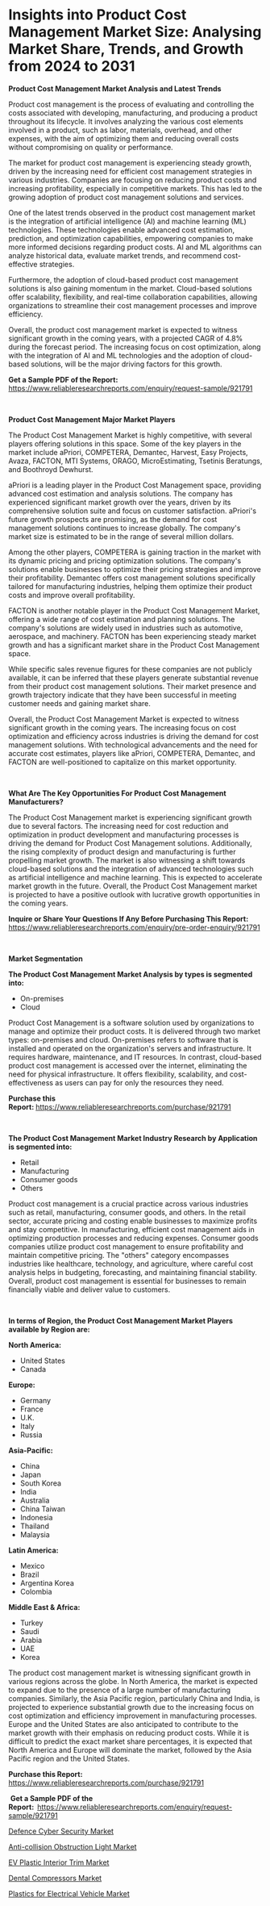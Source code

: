 <p><h1>Insights into Product Cost Management Market Size: Analysing Market Share, Trends, and Growth from 2024 to 2031</h1></p><p><strong>Product Cost Management Market Analysis and Latest Trends</strong></p>
<p><p>Product cost management is the process of evaluating and controlling the costs associated with developing, manufacturing, and producing a product throughout its lifecycle. It involves analyzing the various cost elements involved in a product, such as labor, materials, overhead, and other expenses, with the aim of optimizing them and reducing overall costs without compromising on quality or performance.</p><p>The market for product cost management is experiencing steady growth, driven by the increasing need for efficient cost management strategies in various industries. Companies are focusing on reducing product costs and increasing profitability, especially in competitive markets. This has led to the growing adoption of product cost management solutions and services.</p><p>One of the latest trends observed in the product cost management market is the integration of artificial intelligence (AI) and machine learning (ML) technologies. These technologies enable advanced cost estimation, prediction, and optimization capabilities, empowering companies to make more informed decisions regarding product costs. AI and ML algorithms can analyze historical data, evaluate market trends, and recommend cost-effective strategies.</p><p>Furthermore, the adoption of cloud-based product cost management solutions is also gaining momentum in the market. Cloud-based solutions offer scalability, flexibility, and real-time collaboration capabilities, allowing organizations to streamline their cost management processes and improve efficiency.</p><p>Overall, the product cost management market is expected to witness significant growth in the coming years, with a projected CAGR of 4.8% during the forecast period. The increasing focus on cost optimization, along with the integration of AI and ML technologies and the adoption of cloud-based solutions, will be the major driving factors for this growth.</p></p>
<p><strong>Get a Sample PDF of the Report:&nbsp;</strong> <a href="https://www.reliableresearchreports.com/enquiry/request-sample/921791">https://www.reliableresearchreports.com/enquiry/request-sample/921791</a></p>
<p>&nbsp;</p>
<p><strong>Product Cost Management Major Market Players</strong></p>
<p><p>The Product Cost Management Market is highly competitive, with several players offering solutions in this space. Some of the key players in the market include aPriori, COMPETERA, Demantec, Harvest, Easy Projects, Avaza, FACTON, MTI Systems, ORAGO, MicroEstimating, Tsetinis Beratungs, and Boothroyd Dewhurst.</p><p>aPriori is a leading player in the Product Cost Management space, providing advanced cost estimation and analysis solutions. The company has experienced significant market growth over the years, driven by its comprehensive solution suite and focus on customer satisfaction. aPriori's future growth prospects are promising, as the demand for cost management solutions continues to increase globally. The company's market size is estimated to be in the range of several million dollars.</p><p>Among the other players, COMPETERA is gaining traction in the market with its dynamic pricing and pricing optimization solutions. The company's solutions enable businesses to optimize their pricing strategies and improve their profitability. Demantec offers cost management solutions specifically tailored for manufacturing industries, helping them optimize their product costs and improve overall profitability.</p><p>FACTON is another notable player in the Product Cost Management Market, offering a wide range of cost estimation and planning solutions. The company's solutions are widely used in industries such as automotive, aerospace, and machinery. FACTON has been experiencing steady market growth and has a significant market share in the Product Cost Management space.</p><p>While specific sales revenue figures for these companies are not publicly available, it can be inferred that these players generate substantial revenue from their product cost management solutions. Their market presence and growth trajectory indicate that they have been successful in meeting customer needs and gaining market share.</p><p>Overall, the Product Cost Management Market is expected to witness significant growth in the coming years. The increasing focus on cost optimization and efficiency across industries is driving the demand for cost management solutions. With technological advancements and the need for accurate cost estimates, players like aPriori, COMPETERA, Demantec, and FACTON are well-positioned to capitalize on this market opportunity.</p></p>
<p>&nbsp;</p>
<p><strong>What Are The Key Opportunities For Product Cost Management Manufacturers?</strong></p>
<p><p>The Product Cost Management market is experiencing significant growth due to several factors. The increasing need for cost reduction and optimization in product development and manufacturing processes is driving the demand for Product Cost Management solutions. Additionally, the rising complexity of product design and manufacturing is further propelling market growth. The market is also witnessing a shift towards cloud-based solutions and the integration of advanced technologies such as artificial intelligence and machine learning. This is expected to accelerate market growth in the future. Overall, the Product Cost Management market is projected to have a positive outlook with lucrative growth opportunities in the coming years.</p></p>
<p><strong>Inquire or Share Your Questions If Any Before Purchasing This Report:</strong> <a href="https://www.reliableresearchreports.com/enquiry/pre-order-enquiry/921791">https://www.reliableresearchreports.com/enquiry/pre-order-enquiry/921791</a></p>
<p>&nbsp;</p>
<p><strong>Market Segmentation</strong></p>
<p><strong>The Product Cost Management Market Analysis by types is segmented into:</strong></p>
<p><ul><li>On-premises</li><li>Cloud</li></ul></p>
<p><p>Product Cost Management is a software solution used by organizations to manage and optimize their product costs. It is delivered through two market types: on-premises and cloud. On-premises refers to software that is installed and operated on the organization's servers and infrastructure. It requires hardware, maintenance, and IT resources. In contrast, cloud-based product cost management is accessed over the internet, eliminating the need for physical infrastructure. It offers flexibility, scalability, and cost-effectiveness as users can pay for only the resources they need.</p></p>
<p><strong>Purchase this Report:&nbsp;</strong><a href="https://www.reliableresearchreports.com/purchase/921791">https://www.reliableresearchreports.com/purchase/921791</a></p>
<p>&nbsp;</p>
<p><strong>The Product Cost Management Market Industry Research by Application is segmented into:</strong></p>
<p><ul><li>Retail</li><li>Manufacturing</li><li>Consumer goods</li><li>Others</li></ul></p>
<p><p>Product cost management is a crucial practice across various industries such as retail, manufacturing, consumer goods, and others. In the retail sector, accurate pricing and costing enable businesses to maximize profits and stay competitive. In manufacturing, efficient cost management aids in optimizing production processes and reducing expenses. Consumer goods companies utilize product cost management to ensure profitability and maintain competitive pricing. The "others" category encompasses industries like healthcare, technology, and agriculture, where careful cost analysis helps in budgeting, forecasting, and maintaining financial stability. Overall, product cost management is essential for businesses to remain financially viable and deliver value to customers.</p></p>
<p>&nbsp;</p>
<p><strong>In terms of Region, the Product Cost Management Market Players available by Region are:</strong></p>
<p>
    <p> <strong> North America: </strong>
        <ul>
            <li>United States</li>
            <li>Canada</li>
        </ul>
        </p> 
    <p> <strong> Europe: </strong>
        <ul>
            <li>Germany</li>
            <li>France</li>
            <li>U.K.</li>
            <li>Italy</li>
            <li>Russia</li>
        </ul>
        </p> 
    <p> <strong> Asia-Pacific: </strong>
        <ul>
            <li>China</li>
            <li>Japan</li>
            <li>South Korea</li>
            <li>India</li>
            <li>Australia</li>
            <li>China Taiwan</li>
            <li>Indonesia</li>
            <li>Thailand</li>
            <li>Malaysia</li>
        </ul>
        </p> 
    <p> <strong> Latin America: </strong>
        <ul>
            <li>Mexico</li>
            <li>Brazil</li>
            <li>Argentina Korea</li>
            <li>Colombia</li>
        </ul>
        </p> 
    <p> <strong> Middle East & Africa: </strong>
        <ul>
            <li>Turkey</li>
            <li>Saudi</li>
            <li>Arabia</li>
            <li>UAE</li>
            <li>Korea</li>
        </ul>
    </p>
    </p>
<p><p>The product cost management market is witnessing significant growth in various regions across the globe. In North America, the market is expected to expand due to the presence of a large number of manufacturing companies. Similarly, the Asia Pacific region, particularly China and India, is projected to experience substantial growth due to the increasing focus on cost optimization and efficiency improvement in manufacturing processes. Europe and the United States are also anticipated to contribute to the market growth with their emphasis on reducing product costs. While it is difficult to predict the exact market share percentages, it is expected that North America and Europe will dominate the market, followed by the Asia Pacific region and the United States.</p></p>
<p><strong>Purchase this Report: </strong><a href="https://www.reliableresearchreports.com/purchase/921791">https://www.reliableresearchreports.com/purchase/921791</a></p>
<p>&nbsp;<strong>Get a Sample PDF of the Report:&nbsp;&nbsp;</strong><a href="https://www.reliableresearchreports.com/enquiry/request-sample/921791">https://www.reliableresearchreports.com/enquiry/request-sample/921791</a></p>
<p><strong></strong></p>
<p><p><a href="https://github.com/maelibra/Market-Research-Report-List-1/blob/main/defence-cyber-security-market.md">Defence Cyber Security Market</a></p><p><a href="https://medium.com/p/cae1de647a39/edit">Anti-collision Obstruction Light Market</a></p><p><a href="https://medium.com/p/cddc6da56dd6/edit">EV Plastic Interior Trim Market</a></p><p><a href="https://github.com/bonganingubeni/Market-Research-Report-List-1/blob/main/dental-compressors-market.md">Dental Compressors Market</a></p><p><a href="https://medium.com/p/77f3f57a25bd/edit">Plastics for Electrical Vehicle Market</a></p></p>
